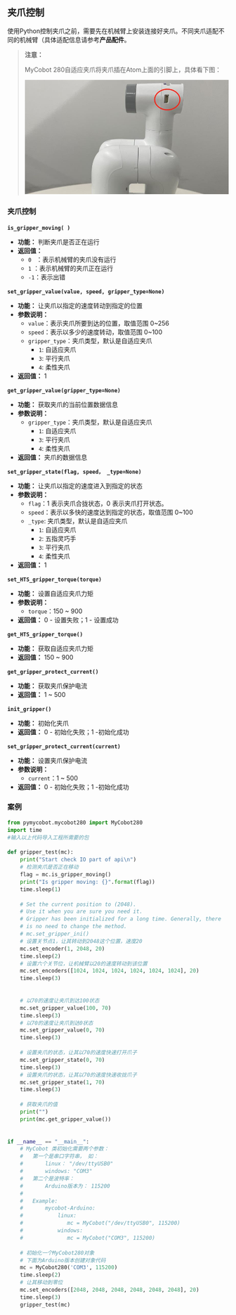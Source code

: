 ## 夹爪控制

使用Python控制夹爪之前，需要先在机械臂上安装连接好夹爪。不同夹爪适配不同的机械臂（具体适配信息请参考**产品配件**。

> **注意：**
>
> MyCobot 280自适应夹爪将夹爪插在Atom上面的引脚上，具体看下图：
>
> <img src="../../../resource/3-FunctionsAndApplications/6.developmentGuide/python/Jaw/夹爪1.jpg" style="zoom: 67%;" />
>


### 夹爪控制

**`is_gripper_moving( )`**

- **功能：** 判断夹爪是否正在运行
- **返回值：**
  - `0 ` ：表示机械臂的夹爪没有运行
  - `1` ：表示机械臂的夹爪正在运行
  - `-1`：表示出错

**`set_gripper_value(value, speed, gripper_type=None)`**

- **功能：** 让夹爪以指定的速度转动到指定的位置
- **参数说明：**
  - `value`：表示夹爪所要到达的位置，取值范围 0~256
  - `speed`：表示以多少的速度转动，取值范围 0~100
  - `gripper_type`：夹爪类型，默认是自适应夹爪
    - `1`: 自适应夹爪
    - `3`: 平行夹爪
    - `4`: 柔性夹爪
- **返回值：** 1

**`get_gripper_value(gripper_type=None)`**

- **功能：** 获取夹爪的当前位置数据信息
- **参数说明：**
  - `gripper_type`：夹爪类型，默认是自适应夹爪
    - `1`: 自适应夹爪
    - `3`: 平行夹爪
    - `4`: 柔性夹爪
- **返回值：** 夹爪的数据信息

**`set_gripper_state(flag, speed， _type=None)`**

- **功能：** 让夹爪以指定的速度进入到指定的状态
- **参数说明：**
  - `flag`：1 表示夹爪合拢状态，0 表示夹爪打开状态。
  - `speed`：表示以多快的速度达到指定的状态，取值范围 0~100
  - `_type`: 夹爪类型，默认是自适应夹爪
    - `1`: 自适应夹爪
    - `2`: 五指灵巧手
    - `3`: 平行夹爪
    - `4`: 柔性夹爪
- **返回值：** 1

**`set_HTS_gripper_torque(torque)`**

- **功能：** 设置自适应夹爪力矩
- **参数说明：**
  - `torque`：150 ~ 900
- **返回值：** 0 - 设置失败；1 - 设置成功

**`get_HTS_gripper_torque()`**

- **功能：** 获取自适应夹爪力矩
- **返回值：** 150 ~ 900

**`get_gripper_protect_current()`**

- **功能：** 获取夹爪保护电流
- **返回值：** 1 ~ 500

**`init_gripper()`**

- **功能：** 初始化夹爪
- **返回值：** 0 - 初始化失败；1 -初始化成功

**`set_gripper_protect_current(current)`**

- **功能：** 设置夹爪保护电流
- **参数说明：**
  - `current`：1 ~ 500
- **返回值：** 0 - 初始化失败；1 -初始化成功

### 案例

```python
from pymycobot.mycobot280 import MyCobot280
import time
#输入以上代码导入工程所需要的包

def gripper_test(mc):
    print("Start check IO part of api\n")
    # 检测夹爪是否正在移动
    flag = mc.is_gripper_moving()
    print("Is gripper moving: {}".format(flag))
    time.sleep(1)

    # Set the current position to (2048).
    # Use it when you are sure you need it.
    # Gripper has been initialized for a long time. Generally, there
    # is no need to change the method.
    # mc.set_gripper_ini()
    # 设置关节点1，让其转动到2048这个位置，速度20
    mc.set_encoder(1, 2048, 20)
    time.sleep(2)
    # 设置六个关节位，让机械臂以20的速度转动到该位置
    mc.set_encoders([1024, 1024, 1024, 1024, 1024, 1024], 20)
    time.sleep(3)
 

    # 以70的速度让夹爪到达100状态
    mc.set_gripper_value(100, 70)
    time.sleep(3)
    # 以70的速度让夹爪到达0状态
    mc.set_gripper_value(0, 70)
    time.sleep(3)

    # 设置夹爪的状态，让其以70的速度快速打开爪子
    mc.set_gripper_state(0, 70)
    time.sleep(3)
    # 设置夹爪的状态，让其以70的速度快速收拢爪子
    mc.set_gripper_state(1, 70)
    time.sleep(3)

    # 获取夹爪的值
    print("")
    print(mc.get_gripper_value())


if __name__ == "__main__":
    # MyCobot 类初始化需要两个参数：
    #   第一个是串口字符串， 如：
    #       linux： "/dev/ttyUSB0"
    #       windows: "COM3"
    #   第二个是波特率：
    #       Arduino版本为： 115200
    #
    #   Example:
    #       mycobot-Arduino:
    #           linux:
    #              mc = MyCobot("/dev/ttyUSB0", 115200)
    #           windows:
    #              mc = MyCobot("COM3", 115200)

    # 初始化一个MyCobot280对象
    # 下面为Arduino版本创建对象代码
    mc = MyCobot280('COM3', 115200)
    time.sleep(2)
    # 让其移动到零位
    mc.set_encoders([2048, 2048, 2048, 2048, 2048, 2048], 20)
    time.sleep(3)
    gripper_test(mc)
```
